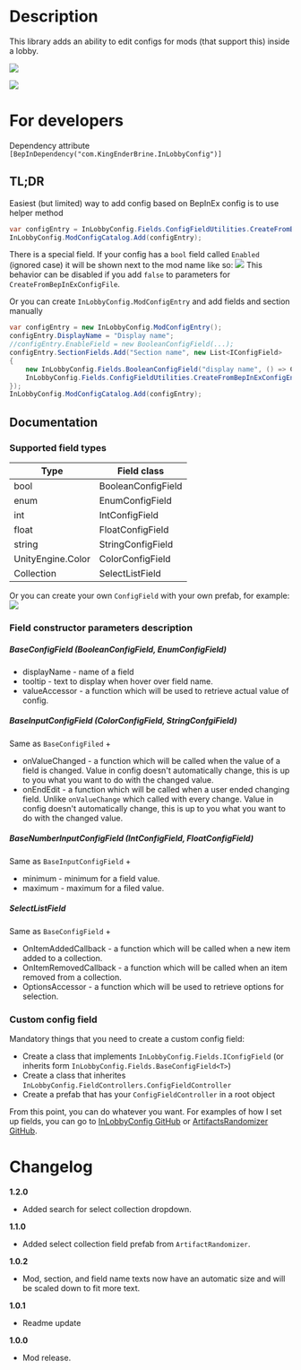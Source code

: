 # Description
This library adds an ability to edit configs for mods (that support this) inside a lobby.

![](https://cdn.discordapp.com/attachments/706089456855154778/779311648838123580/unknown.png)

![](https://cdn.discordapp.com/attachments/706089456855154778/779311244020678656/unknown.png)

# For developers
Dependency attribute `[BepInDependency("com.KingEnderBrine.InLobbyConfig")]`

## TL;DR
Easiest (but limited) way to add config based on BepInEx config is to use helper method
```cs
var configEntry = InLobbyConfig.Fields.ConfigFieldUtilities.CreateFromBepInExConfigFile(Config, "Display name");
InLobbyConfig.ModConfigCatalog.Add(configEntry);
```
There is a special field. If your config has a `bool` field called `Enabled` (ignored case) it will be shown next to the mod name like so:
![](https://cdn.discordapp.com/attachments/706089456855154778/779342121852600380/unknown.png)
This behavior can be disabled if you add `false` to parameters for `CreateFromBepInExConfigFile`.

Or you can create `InLobbyConfig.ModConfigEntry` and add fields and section manually 
```cs
var configEntry = new InLobbyConfig.ModConfigEntry();
configEntry.DisplayName = "Display name";
//configEntry.EnableField = new BooleanConfigField(...);
configEntry.SectionFields.Add("Section name", new List<IConfigField>
{
    new InLobbyConfig.Fields.BooleanConfigField("display name", () => ConfigField.Value, (newValue) => ConfigField.Value = newValue),
    InLobbyConfig.Fields.ConfigFieldUtilities.CreateFromBepInExConfigEntry<int>(ConfigField)
});
InLobbyConfig.ModConfigCatalog.Add(configEntry);
```

## Documentation
### Supported field types
|Type|Field class|
|----|---|
|bool|BooleanConfigField|
|enum|EnumConfigField|
|int|IntConfigField|
|float|FloatConfigField|
|string|StringConfigField|
|UnityEngine.Color|ColorConfigField|
|Collection|SelectListField|

Or you can create your own `ConfigField` with your own prefab, for example:
![](https://cdn.discordapp.com/attachments/706089456855154778/779332991742771237/unknown.png)

### Field constructor parameters description
##### BaseConfigField (BooleanConfigField, EnumConfigField)

* displayName - name of a field
* tooltip - text to display when hover over field name.
* valueAccessor - a function which will be used to retrieve actual value of config.

##### BaseInputConfigField (ColorConfigField, StringConfgiField)
Same as `BaseConfigFiled` +

* onValueChanged - a function which will be called when the value of a field is changed. Value in config doesn't automatically change, this is up to you what you want to do with the changed value.
* onEndEdit - a function which will be called when a user ended changing field. Unlike `onValueChange` which called with every change. Value in config doesn't automatically change, this is up to you what you want to do with the changed value.

##### BaseNumberInputConfigField (IntConfigField, FloatConfigField)
Same as `BaseInputConfigField` +

* minimum - minimum for a field value.
* maximum - maximum for a filed value.

##### SelectListField
Same as `BaseConfigField` + 

* OnItemAddedCallback - a function which will be called when a new item added to a collection.
* OnItemRemovedCallback - a function which will be called when an item removed from a collection.
* OptionsAccessor - a function which will be used to retrieve options for selection.

### Custom config field
Mandatory things that you need to create a custom config field:

* Create a class that implements `InLobbyConfig.Fields.IConfigField` (or inherits form `InLobbyConfig.Fields.BaseConfigField<T>`)
* Create a class that inherites `InLobbyConfig.FieldControllers.ConfigFieldController`
* Create a prefab that has your `ConfigFieldController` in a root object

From this point, you can do whatever you want. For examples of how I set up fields, you can go to [InLobbyConfig GitHub](https://github.com/KingEnderBrine/-RoR2-InLobbyConfig) or [ArtifactsRandomizer GitHub](https://github.com/KingEnderBrine/-RoR2-ArtifactsRandomizer).

# Changelog
**1.2.0**

* Added search for select collection dropdown.

**1.1.0**

* Added select collection field prefab from `ArtifactRandomizer`. 

**1.0.2**

* Mod, section, and field name texts now have an automatic size and will be scaled down to fit more text.

**1.0.1**

* Readme update

**1.0.0**

* Mod release.